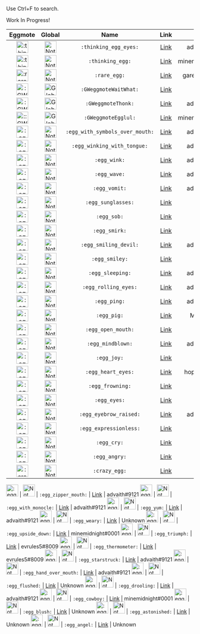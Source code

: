 Use Ctrl+F to search.

Work In Progress!  

Eggmote | Global | Name | Link | Artist
:---:|:---:|:---:|:---:|:---:
<img src="https://cdn.discordapp.com/emojis/383147117209714699.png" alt=":thinking_egg_eyes:" style="width:32px;height:32px;"> | <img src="https://cdn.discordapp.com/emojis/346404265239248906.png" alt="Not Global" style="width:32px;height:32px;"> | `:thinking_egg_eyes:` | [Link](https://cdn.discordapp.com/emojis/383147117209714699.png) | advaith#9121
<img src="https://cdn.discordapp.com/emojis/383147227545075733.png" alt=":thinking_egg:" style="width:32px;height:32px;"> | <img src="https://cdn.discordapp.com/emojis/346404265239248906.png" alt="Not Global" style="width:32px;height:32px;"> | `:thinking_egg:` | [Link](https://cdn.discordapp.com/emojis/383147227545075733.png) | minemidnight#0001
<img src="https://cdn.discordapp.com/emojis/402329387556667392.png" alt=":rare_egg:" style="height:32px;"> | <img src="https://cdn.discordapp.com/emojis/346404265239248906.png" alt="Not Global" style="width:32px;height:32px;"> | `:rare_egg:` | [Link](https://cdn.discordapp.com/emojis/402329387556667392.png) | garethbub#5744
<img src="https://cdn.discordapp.com/emojis/384901286866452491.png" alt=":GWeggmoteWaitWhat:" style="width:32px;height:32px;"> | <img src="https://cdn.discordapp.com/emojis/346404265188786188.png" alt="Global" style="width:32px;height:32px;"> | `:GWeggmoteWaitWhat:` | [Link](https://cdn.discordapp.com/emojis/384901286866452491.png) | Unknown
<img src="https://cdn.discordapp.com/emojis/384901288833581057.png" alt=":GWeggmoteThonk: " style="width:32px;height:32px;"> | <img src="https://cdn.discordapp.com/emojis/346404265188786188.png" alt="Global" style="width:32px;height:32px;"> | `:GWeggmoteThonk:` | [Link](https://cdn.discordapp.com/emojis/384901288833581057.png) | advaith#9121
<img src="https://cdn.discordapp.com/emojis/384901285872402443.png" alt="::GWeggmoteEgglul:: " style="width:32px;height:32px;"> | <img src="https://cdn.discordapp.com/emojis/346404265188786188.png" alt="Global" style="width:32px;height:32px;"> | `:GWeggmoteEgglul:` | [Link](https://cdn.discordapp.com/emojis/384901285872402443.png) | minemidnight#0001
<img src="https://cdn.discordapp.com/emojis/389246149086674954.png" alt=":egg_with_symbols_over_mouth:" style="width:32px;height:32px;"> | <img src="https://cdn.discordapp.com/emojis/346404265239248906.png" alt="Not Global" style="width:32px;height:32px;"> | `:egg_with_symbols_over_mouth:` | [Link](https://i.dis.gg/ndx6p6w.png) | advaith#9121
<img src="https://cdn.discordapp.com/emojis/389246149086674954.png" alt=":egg_winking_with_tongue:" style="width:32px;height:32px;"> | <img src="https://cdn.discordapp.com/emojis/346404265239248906.png" alt="Not Global" style="width:32px;height:32px;"> | `:egg_winking_with_tongue:` | [Link](https://i.dis.gg/ndqzurw.png) | advaith#9121
<img src="https://cdn.discordapp.com/emojis/384251943029047296.png" alt=":egg_wink:" style="width:32px;height:32px;"> | <img src="https://cdn.discordapp.com/emojis/346404265239248906.png" alt="Not Global" style="width:32px;height:32px;"> | `:egg_wink:` | [Link](https://cdn.discordapp.com/emojis/384251943029047296.png) | advaith#9121
<img src="https://cdn.discordapp.com/emojis/402329463142219796.png" alt=":egg_wave:" style="height:32px;"> | <img src="https://cdn.discordapp.com/emojis/346404265239248906.png" alt="Not Global" style="32px;height:32px;"> | `:egg_wave:` | [Link](https://i.dis.gg/na8e6r6.png) | advaith#9121
<img src="hhttps://cdn.discordapp.com/emojis/389257749097086992.png" alt=":egg_vomit:" style="height:32px;"> | <img src="https://cdn.discordapp.com/emojis/346404265239248906.png" alt="Not Global" style="32px;height:32px;"> | `:egg_vomit:` | [Link](https://i.dis.gg/najav2q.png) | advaith#9121
<img src="https://cdn.discordapp.com/emojis/402329733490278404.png" alt=":egg_sunglasses:" style="height:32px;"> | <img src="https://cdn.discordapp.com/emojis/346404265239248906.png" alt="Not Global" style="width:32px;height:32px;"> | `:egg_sunglasses:` | [Link](https://cdn.discordapp.com/emojis/402329733490278404.png) | Unknown
<img src="https://cdn.discordapp.com/emojis/384257544350072833.png" alt=":egg_sob:" style="width:32px;height:32px;"> | <img src="https://cdn.discordapp.com/emojis/346404265239248906.png" alt="Not Global" style="width:32px;height:32px;"> | `:egg_sob:` | [Link](https://cdn.discordapp.com/emojis/384257544350072833.png) | Unknown
<img src="https://cdn.discordapp.com/emojis/383483792574119946.png" alt=":egg_smirk:" style="width:32px;height:32px;"> | <img src="https://cdn.discordapp.com/emojis/346404265239248906.png" alt="Not Global" style="width:32px;height:32px;"> | `:egg_smirk:` | [Link](https://cdn.discordapp.com/emojis/383483792574119946.png) | Unknown
<img src="https://cdn.discordapp.com/emojis/391383690153820160.png" alt=":egg_smiling_devil:" style="width:32px;height:32px;"> | <img src="https://cdn.discordapp.com/emojis/346404265239248906.png" alt="Not Global" style="width:32px;height:32px;"> | `:egg_smiling_devil:` | [Link](https://i.dis.gg/na8vf5n.png) | advaith#9121
<img src="https://cdn.discordapp.com/emojis/383488542669668362.png" alt=":egg_smiley:" style="width:32px;height:32px;"> | <img src="https://cdn.discordapp.com/emojis/346404265239248906.png" alt="Not Global" style="width:32px;height:32px;"> | `:egg_smiley:` | [Link](https://cdn.discordapp.com/emojis/383488542669668362.png) | Unknown
<img src="https://cdn.discordapp.com/emojis/384262955966922753.png" alt=":egg_sleeping:" style="width:32px;height:32px;"> | <img src="https://cdn.discordapp.com/emojis/346404265239248906.png" alt="Not Global" style="width:32px;height:32px;"> | `:egg_sleeping:` | [Link](https://i.dis.gg/najbc6h.png) | advaith#9121
<img src="https://cdn.discordapp.com/emojis/384251920501702656.png" alt=":egg_rolling_eyes:" style="width:32px;height:32px;"> | <img src="https://cdn.discordapp.com/emojis/346404265239248906.png" alt="Not Global" style="width:32px;height:32px;"> | `:egg_rolling_eyes:` | [Link](https://i.dis.gg/nav948x.png) | advaith#9121
<img src="https://cdn.discordapp.com/emojis/390641563161591810.png" alt=":egg_ping:" style="width:32px;height:32px;"> | <img src="https://cdn.discordapp.com/emojis/346404265239248906.png" alt="Not Global" style="width:32px;height:32px;"> | `:egg_ping:` | [Link](https://i.dis.gg/najwmgr.png) | advaith#9121
<img src="https://cdn.discordapp.com/emojis/390681194661937172.png" alt=":egg_pig:" style="width:32px;height:32px;"> | <img src="https://cdn.discordapp.com/emojis/346404265239248906.png" alt="Not Global" style="width:32px;height:32px;"> | `:egg_pig:` | [Link](https://cdn.discordapp.com/emojis/390681194661937172.png) | Mars#6636
<img src="https://cdn.discordapp.com/emojis/383489346331869186.png" alt=":egg_open_mouth:" style="width:32px;height:32px;"> | <img src="https://cdn.discordapp.com/emojis/346404265239248906.png" alt="Not Global" style="width:32px;height:32px;"> | `:egg_open_mouth:` | [Link](https://cdn.discordapp.com/emojis/383489346331869186.png) | Unknown
<img src="https://cdn.discordapp.com/emojis/402329733943132171.png" alt=":egg_mindblown:" style="height:32px;"> | <img src="https://cdn.discordapp.com/emojis/346404265239248906.png" alt="Not Global" style="width:32px;height:32px;"> | `:egg_mindblown:` | [Link](https://i.dis.gg/nd3cd7s.png) | advaith#9121
<img src="https://cdn.discordapp.com/emojis/384258632717697034.png" alt=":egg_joy:" style="width:32px;height:32px;"> | <img src="https://cdn.discordapp.com/emojis/346404265239248906.png" alt="Not Global" style="width:32px;height:32px;"> | `:egg_joy:` | [Link](https://cdn.discordapp.com/emojis/384258632717697034.png) | Unknown
<img src="https://cdn.discordapp.com/emojis/384408540443574282.png" alt=":egg_heart_eyes:" style="width:32px;height:32px;"> | <img src="https://cdn.discordapp.com/emojis/346404265239248906.png" alt="Not Global" style="width:32px;height:32px;"> | `:egg_heart_eyes:` | [Link](https://cdn.discordapp.com/emojis/384408540443574282.png) | hopeless#9978
<img src="https://cdn.discordapp.com/emojis/384417430430154772.png" alt=":egg_frowning:" style="width:32px;height:32px;"> | <img src="https://cdn.discordapp.com/emojis/346404265239248906.png" alt="Not Global" style="width:32px;height:32px;"> | `:egg_frowning:` | [Link](https://cdn.discordapp.com/emojis/384417430430154772.png) | Unknown
<img src="https://cdn.discordapp.com/emojis/383483791911419915.png" alt=":egg_eyes:" style="width:32px;height:32px;"> | <img src="https://cdn.discordapp.com/emojis/346404265239248906.png" alt="Not Global" style="width:32px;height:32px;"> | `:egg_eyes:` | [Link](https://cdn.discordapp.com/emojis/383483791911419915.png) | Unknown
<img src="https://cdn.discordapp.com/emojis/384275766394748928.png" alt=":egg_eyebrow_raised:" style="width:32px;height:32px;"> | <img src="https://cdn.discordapp.com/emojis/346404265239248906.png" alt="Not Global" style="width:32px;height:32px;"> | `:egg_eyebrow_raised:` | [Link](https://cdn.discordapp.com/emojis/383483791911419915.png) | advaith#9121
<img src="https://cdn.discordapp.com/emojis/383489177586761730.png" alt=":egg_expressionless:" style="width:32px;height:32px;"> | <img src="https://cdn.discordapp.com/emojis/346404265239248906.png" alt="Not Global" style="width:32px;height:32px;"> | `:egg_expressionless:` | [Link](https://cdn.discordapp.com/emojis/383489177586761730.png) | Unknown
<img src="https://cdn.discordapp.com/emojis/383483791596847114.png" alt=":egg_cry:" style="width:32px;height:32px;"> | <img src="https://cdn.discordapp.com/emojis/346404265239248906.png" alt="Not Global" style="width:32px;height:32px;"> | `:egg_cry:` | [Link](https://cdn.discordapp.com/emojis/383483791596847114.png) | Unknown
<img src="https://cdn.discordapp.com/emojis/384428112043180032.png" alt=":egg_angry:" style="width:32px;height:32px;"> | <img src="https://cdn.discordapp.com/emojis/346404265239248906.png" alt="Not Global" style="width:32px;height:32px;"> | `:egg_angry:` | [Link](https://cdn.discordapp.com/emojis/384428112043180032.png) | Unknown
<img src="https://cdn.discordapp.com/emojis/389176662786572288.png" alt=":crazy_egg:" style="width:32px;height:32px;"> | <img src="https://cdn.discordapp.com/emojis/346404265239248906.png" alt="Not Global" style="width:32px;height:32px;"> | `:crazy_egg:` | [Link](https://i.dis.gg/nac6ha9.png) | Unknown
<!-- begin Eggmotes 2-->
<img src="https://cdn.discordapp.com/emojis/402357326276984833.png" alt=":egg_zipper_mouth:" style="width:32px;height:32px;"> | <img src="https://cdn.discordapp.com/emojis/346404265239248906.png" alt="Not Global" style="width:32px;height:32px;"> | `:egg_zipper_mouth:` | [Link](https://i.dis.gg/na8wwtq.png) | advaith#9121
<img src="https://cdn.discordapp.com/emojis/402356234856169483.png" alt=":egg_with_monocle:" style="width:32px;height:32px;"> | <img src="https://cdn.discordapp.com/emojis/346404265239248906.png" alt="Not Global" style="width:32px;height:32px;"> | `:egg_with_monocle:` | [Link](https://i.dis.gg/ndxgjb8.png) | advaith#9121
<img src="https://cdn.discordapp.com/emojis/384277073646321664.png" alt=":egg_yum:" style="width:32px;height:32px;"> | <img src="https://cdn.discordapp.com/emojis/346404265239248906.png" alt="Not Global" style="width:32px;height:32px;"> | `:egg_yum:` | [Link](https://i.dis.gg/nac2vkn.png) | advaith#9121
<img src="https://cdn.discordapp.com/emojis/383488344446992385.png" alt=":egg_weary:" style="width:32px;height:32px;"> | <img src="https://cdn.discordapp.com/emojis/346404265239248906.png" alt="Not Global" style="width:32px;height:32px;"> | `:egg_weary:` | [Link](https://cdn.discordapp.com/emojis/383488344446992385.png) | Unknown
<img src="https://cdn.discordapp.com/emojis/383647808017661963.png" alt=":egg_upside_down:" style="width:32px;height:32px;"> | <img src="https://cdn.discordapp.com/emojis/346404265239248906.png" alt="Not Global" style="width:32px;height:32px;"> | `:egg_upside_down:` | [Link](https://cdn.discordapp.com/emojis/383647808017661963.png) | minemidnight#0001
<img src="https://cdn.discordapp.com/emojis/384256132224516098.png" alt=":egg_triumph:" style="width:32px;height:32px;"> | <img src="https://cdn.discordapp.com/emojis/346404265239248906.png" alt="Not Global" style="width:32px;height:32px;"> | `:egg_triumph:` | [Link](https://i.dis.gg/nank668.png) | evrules5#8009
<img src="https://cdn.discordapp.com/emojis/384657692695855106.png" alt=":egg_thermometer:" style="width:32px;height:32px;"> | <img src="https://cdn.discordapp.com/emojis/346404265239248906.png" alt="Not Global" style="width:32px;height:32px;"> | `:egg_thermometer:` | [Link](https://i.dis.gg/ndq8kmq.png) | evrules5#8009
<img src="https://cdn.discordapp.com/emojis/402336894215651329.png" alt=":egg_starstruck:" style="width:32px;height:32px;"> | <img src="https://cdn.discordapp.com/emojis/346404265239248906.png" alt="Not Global" style="width:32px;height:32px;"> | `:egg_starstruck:` | [Link](https://i.dis.gg/na27tyz.png) | advaith#9121
<img src="https://cdn.discordapp.com/emojis/402356234474487818.png" alt=":egg_hand_over_mouth:" style="width:32px;height:32px;"> | <img src="https://cdn.discordapp.com/emojis/346404265239248906.png" alt="Not Global" style="width:32px;height:32px;"> | `:egg_hand_over_mouth:` | [Link](https://i.dis.gg/na4e7uv.png) | advaith#9121
<img src="https://cdn.discordapp.com/emojis/402357326557872128.png" alt=":egg_flushed:" style="width:32px;height:32px;"> | <img src="https://cdn.discordapp.com/emojis/346404265239248906.png" alt="Not Global" style="width:32px;height:32px;"> | `:egg_flushed:` | [Link](https://i.dis.gg/nd3erm6.png) | Unknown
<img src="https://cdn.discordapp.com/emojis/402356449910718464.png" alt=":egg_drooling:" style="width:32px;height:32px;"> | <img src="https://cdn.discordapp.com/emojis/346404265239248906.png" alt="Not Global" style="width:32px;height:32px;"> | `:egg_drooling:` | [Link](https://i.dis.gg/navy4be.png) | advaith#9121
<img src="https://cdn.discordapp.com/emojis/402357325962280960.png" alt=":egg_cowboy:" style="width:32px;height:32px;"> | <img src="https://cdn.discordapp.com/emojis/346404265239248906.png" alt="Not Global" style="width:32px;height:32px;"> | `:egg_cowboy:` | [Link](https://cdn.discordapp.com/emojis/402357325962280960.png) | minemidnight#0001
<img src="https://cdn.discordapp.com/emojis/402357325802766337.png" alt=":egg_blush:" style="width:32px;height:32px;"> | <img src="https://cdn.discordapp.com/emojis/346404265239248906.png" alt="Not Global" style="width:32px;height:32px;"> | `:egg_blush:` | [Link](https://i.dis.gg/ndkpbcx.png) | Unknown
<img src="https://cdn.discordapp.com/emojis/402357326713192457.png" alt=":egg_astonished:" style="width:32px;height:32px;"> | <img src="https://cdn.discordapp.com/emojis/346404265239248906.png" alt="Not Global" style="width:32px;height:32px;"> | `:egg_astonished:` | [Link](https://cdn.discordapp.com/emojis/402357326713192457.png) | Unknown
<img src="https://cdn.discordapp.com/emojis/402357326532837376.png" alt=":egg_angel:" style="width:32px;height:32px;"> | <img src="https://cdn.discordapp.com/emojis/346404265239248906.png" alt="Not Global" style="width:32px;height:32px;"> | `:egg_angel:` | [Link](https://cdn.discordapp.com/emojis/402357326532837376.png) | Unknown
